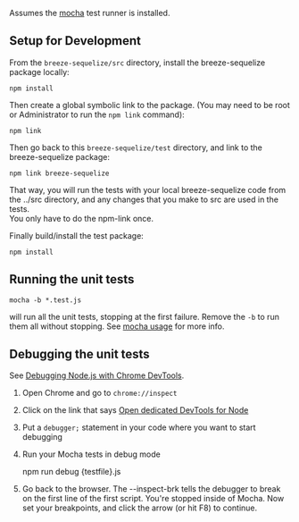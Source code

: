 ﻿Assumes the [mocha](https://mochajs.org/) test runner is installed.

## Setup for Development

From the `breeze-sequelize/src` directory, install the breeze-sequelize package locally:

    npm install

Then create a global symbolic link to the package.  (You may need to be root or Administrator to run the `npm link` command):

	npm link

Then go back to this `breeze-sequelize/test` directory, and link to the breeze-sequelize package:

    npm link breeze-sequelize

That way, you will run the tests with your local breeze-sequelize code from the ../src directory, and any changes that you make to src are used in the tests.  
You only have to do the npm-link once.

Finally build/install the test package:

    npm install

## Running the unit tests

    mocha -b *.test.js

will run all the unit tests, stopping at the first failure.  Remove the `-b` to run them all without stopping.  See [mocha usage](https://mochajs.org/#usage) for more info.

## Debugging the unit tests

See [Debugging Node.js with Chrome DevTools](https://medium.com/@paul_irish/debugging-node-js-nightlies-with-chrome-devtools-7c4a1b95ae27#.pmqejrn8q).

1) Open Chrome and go to `chrome://inspect`

2) Click on the link that says [Open dedicated DevTools for Node]()

3) Put a `debugger;` statement in your code where you want to start debugging

4) Run your Mocha tests in debug mode

    npm run debug {testfile}.js

5) Go back to the browser. The --inspect-brk tells the debugger to break on the first line of the first script. 
You're stopped inside of Mocha.  Now set your breakpoints, and click the arrow (or hit F8) to continue.
